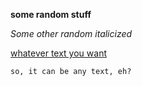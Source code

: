 **some random stuff**

*Some other random italicized*

[whatever text you want](http://chris.beams.io/posts/git-commit/)

```
so, it can be any text, eh?
```